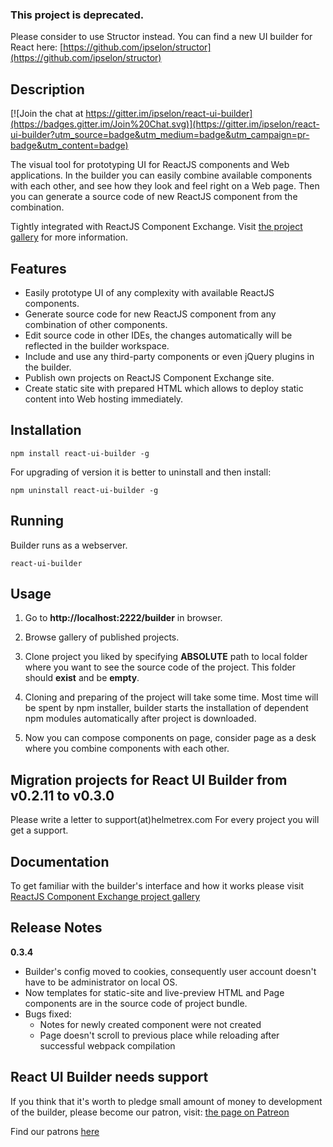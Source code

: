 ### This project is deprecated. 
Please consider to use Structor instead. You can find a new UI builder for React here: [https://github.com/ipselon/structor](https://github.com/ipselon/structor)

Description
-----------

[![Join the chat at https://gitter.im/ipselon/react-ui-builder](https://badges.gitter.im/Join%20Chat.svg)](https://gitter.im/ipselon/react-ui-builder?utm_source=badge&utm_medium=badge&utm_campaign=pr-badge&utm_content=badge)

The visual tool for prototyping UI for ReactJS components and Web applications. 
In the builder you can easily combine available components with each other, and see how they look and feel right on a Web page.
Then you can generate a source code of new ReactJS component from the combination. 
 
Tightly integrated with ReactJS Component Exchange. Visit [the project gallery](http://helmetrex.com/Gallery.html) for more information.

Features
--------
* Easily prototype UI of any complexity with available ReactJS components.
* Generate source code for new ReactJS component from any combination of other components.
* Edit source code in other IDEs, the changes automatically will be reflected in the builder workspace.
* Include and use any third-party components or even jQuery plugins in the builder.
* Publish own projects on ReactJS Component Exchange site.
* Create static site with prepared HTML which allows to deploy static content into Web hosting immediately.

Installation
------------

    npm install react-ui-builder -g
    
For upgrading of version it is better to uninstall and then install:
 
    npm uninstall react-ui-builder -g


Running
-------

Builder runs as a webserver.

    react-ui-builder

Usage
-----

  1. Go to **http://localhost:2222/builder** in browser. 

  2. Browse gallery of published projects.

  3. Clone project you liked by specifying __ABSOLUTE__ path to local folder where you want to see the source code of the project. This folder should __exist__ and be __empty__.

  4. Cloning and preparing of the project will take some time. 
Most time will be spent by npm installer, builder starts the installation of dependent npm modules automatically after project is downloaded.

  5. Now you can compose components on page, consider page as a desk where you combine components with each other. 


Migration projects for React UI Builder from v0.2.11 to v0.3.0
----------------------------------------------------------
Please write a letter to support(at)helmetrex.com
For every project you will get a support.


Documentation
-------------

To get familiar with the builder's interface and how it works please visit [ReactJS Component Exchange project gallery](http://helmetrex.com/Gallery.html)

Release Notes
-------------
**0.3.4**

* Builder's config moved to cookies, consequently user account doesn't have to be administrator on local OS.
* Now templates for static-site and live-preview HTML and Page components are in the source code of project bundle.
* Bugs fixed:
    * Notes for newly created component were not created
    * Page doesn't scroll to previous place while reloading after successful webpack compilation

React UI Builder needs support
------------------------------
If you think that it's worth to pledge small amount of money to development of the builder,
please become our patron, visit: [the page on Patreon](https://www.patreon.com/ipselon?ty=h)

Find our patrons [here](https://github.com/ipselon/react-ui-builder/blob/master/PATRONS.md)

